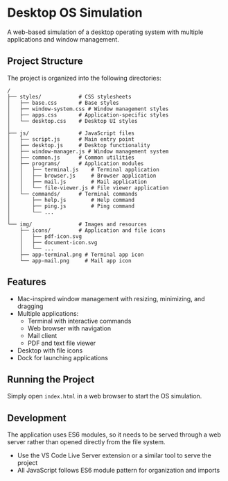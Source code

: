 # Desktop OS Simulation

A web-based simulation of a desktop operating system with multiple applications and window management.

## Project Structure

The project is organized into the following directories:

```
/
├── styles/            # CSS stylesheets
│   ├── base.css       # Base styles
│   ├── window-system.css # Window management styles
│   ├── apps.css       # Application-specific styles
│   └── desktop.css    # Desktop UI styles
│
├── js/                # JavaScript files
│   ├── script.js      # Main entry point
│   ├── desktop.js     # Desktop functionality
│   ├── window-manager.js # Window management system
│   ├── common.js      # Common utilities
│   ├── programs/      # Application modules
│   │   ├── terminal.js    # Terminal application
│   │   ├── browser.js     # Browser application
│   │   ├── mail.js        # Mail application
│   │   └── file-viewer.js # File viewer application
│   └── commands/      # Terminal commands
│       ├── help.js        # Help command
│       ├── ping.js        # Ping command
│       └── ...
│
└── img/               # Images and resources
    ├── icons/         # Application and file icons
    │   ├── pdf-icon.svg
    │   ├── document-icon.svg
    │   └── ...
    ├── app-terminal.png # Terminal app icon
    └── app-mail.png     # Mail app icon
```

## Features

- Mac-inspired window management with resizing, minimizing, and dragging
- Multiple applications:
  - Terminal with interactive commands
  - Web browser with navigation
  - Mail client
  - PDF and text file viewer
- Desktop with file icons
- Dock for launching applications

## Running the Project

Simply open `index.html` in a web browser to start the OS simulation.

## Development

The application uses ES6 modules, so it needs to be served through a web server rather than opened directly from the file system.

- Use the VS Code Live Server extension or a similar tool to serve the project
- All JavaScript follows ES6 module pattern for organization and imports 